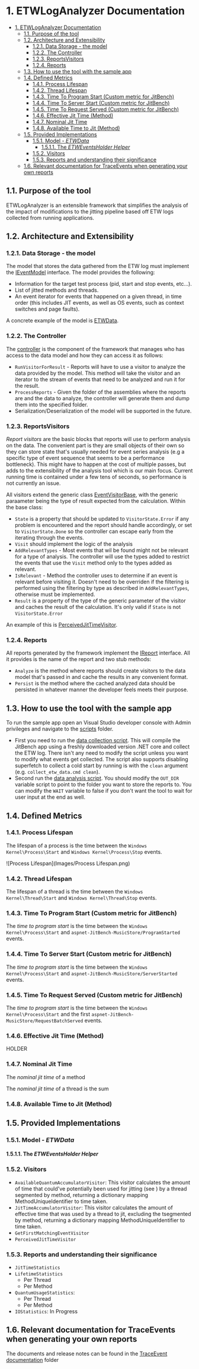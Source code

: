 # 1. ETWLogAnalyzer Documentation

<!-- TOC -->

- [1. ETWLogAnalyzer Documentation](#1-etwloganalyzer-documentation)
    - [1.1. Purpose of the tool](#11-purpose-of-the-tool)
    - [1.2. Architecture and Extensibility](#12-architecture-and-extensibility)
        - [1.2.1. Data Storage - the model](#121-data-storage---the-model)
        - [1.2.2. The Controller](#122-the-controller)
        - [1.2.3. ReportsVisitors](#123-reportsvisitors)
        - [1.2.4. Reports](#124-reports)
    - [1.3. How to use the tool with the sample app](#13-how-to-use-the-tool-with-the-sample-app)
    - [1.4. Defined Metrics](#14-defined-metrics)
        - [1.4.1. Process Lifespan](#141-process-lifespan)
        - [1.4.2. Thread Lifespan](#142-thread-lifespan)
        - [1.4.3. Time To Program Start (Custom metric for JitBench)](#143-time-to-program-start-custom-metric-for-jitbench)
        - [1.4.4. Time To Server Start (Custom metric for JitBench)](#144-time-to-server-start-custom-metric-for-jitbench)
        - [1.4.5. Time To Request Served (Custom metric for JitBench)](#145-time-to-request-served-custom-metric-for-jitbench)
        - [1.4.6. Effective Jit Time (Method)](#146-effective-jit-time-method)
        - [1.4.7. Nominal Jit Time](#147-nominal-jit-time)
        - [1.4.8. Available Time to Jit (Method)](#148-available-time-to-jit-method)
    - [1.5. Provided Implementations](#15-provided-implementations)
        - [1.5.1. Model - _ETWData_](#151-model---_etwdata_)
            - [1.5.1.1. The _ETWEventsHolder Helper_](#1511-the-_etweventsholder-helper_)
        - [1.5.2. Visitors](#152-visitors)
        - [1.5.3. Reports and understanding their significance](#153-reports-and-understanding-their-significance)
    - [1.6. Relevant documentation for TraceEvents when generating your own reports](#16-relevant-documentation-for-traceevents-when-generating-your-own-reports)

<!-- /TOC -->

## 1.1. Purpose of the tool

ETWLogAnalyzer is an extensible framework that simplifies the analysis of the impact of modifications to the jitting pipeline based off ETW logs collected from running applications.

## 1.2. Architecture and Extensibility

### 1.2.1. Data Storage - the model

The model that stores the data gathered from the ETW log must implement the [IEventModel](..\ETWLogAnalyzer\Microsoft.ETWLogAnalyzer.Abstractions\Abstractions\Model\IEventModel.cs) interface. The model provides the following:

- Information for the target test process (pid,  start and stop events, etc...).
- List of jitted methods and threads.
- An event iterator for events that happened on a given thread, in time order (this includes JIT events, as well as OS events, such as context switches and page faults).

A concrete example of the model is [ETWData](..\ETWLogAnalyzer\Microsoft.ETWLogAnalyzer.Core\ETWData\ETWData.cs).

### 1.2.2. The Controller

The [controller](..\ETWLogAnalyzer\Microsoft.ETWLogAnalyzer.Core\Controller\Controller.cs) is the component of the framework that manages who has access to the data model and how they can access it as follows:

- `RunVisitorForResult` - Reports will have to use a visitor to analyze the data provided by the model. This method will take the visitor and an iterator to the stream of events that need to be analyzed and run it for the result.
- `ProcessReports` - Given the folder of the assemblies where the reports are and the data to analyze, the controller will generate them and dump them into the specified folder.
- Serialization/Deserialization of the model will be supported in the future.

### 1.2.3. ReportsVisitors

_Report visitors_ are the basic blocks that reports will use to perform analysis on the data. The convenient part is they are small objects of their own so they can store state that's usually needed for event series analysis (e.g a specific type of event sequence that seems to be a performance bottleneck). This might have to happen at the cost of multiple passes, but adds to the extensibility of the analysis tool which is our main focus. Current running time is contained under a few tens of seconds, so performance is not currently an issue.

All visitors extend the generic class [EventVisitorBase](..\ETWLogAnalyzer\Microsoft.ETWLogAnalyzer.Abstractions\Abstractions\ReportVisitors\EventVisitorBase.cs), with the generic paraameter being the type of result expected from the calculation. Within the base class:

- `State` is a property that should be updated to `VisitorState.Error` if any problem is encountered and the report should handle accordingly, or set to `VisitorState.Done` so the controller can escape early from the iterating through the events.
- `Visit` should implement the logic of the analysis
- `AddRelevantTypes` - Most events that wil be found might not be relevant for a type of analysis. The controller will use the types added to restrict the events that use the `Visit` method only to the types added as relevant.
- `IsRelevant` - Method the controller uses to determine if an event is relevant before visiting it. Doesn't need to be overriden if the filtering is performed using the filtering by type as described in `AddRelevantTypes`, otherwise must be implemented.
- `Result` is a property of the type of the generic parameter of the visitor and caches the result of the calculation. It's only valid if `State` is not `VisitorState.Error`

An example of this is [PerceivedJitTimeVisitor](..\ETWLogAnalyzer\Microsoft.ETWLogAnalyzer.Reports\ReportVisitors\PerceivedJitTimeVisitor.cs).

### 1.2.4. Reports

All reports generated by the framework implement the [IReport](..\ETWLogAnalyzer\Microsoft.ETWLogAnalyzer.Abstractions\Abstractions\Reports\IReport.cs) interface. All it provides is the name of the report and two stub methods:

- `Analyze` is the method where reports should create visitors to the data model that's passed in and cache the results in any convenient format.
- `Persist` is the method where the cached analyzed data should be persisted in whatever manner the developer feels meets their purpose.

## 1.3. How to use the tool with the sample app

To run the sample app open an Visual Studio developer console with Admin privileges and navigate to the [scripts](../Scripts/) folder.

- First you need to run the [data collection script](../Scripts/collect_etw_data.cmd). This will compile the JitBench app using a freshly downloaded version .NET core and collect the ETW log. There isn't any need to modify the script unless you want to modify what events get collected. The script also supports disabling superfetch to collect a cold start by running is with the `clean` argument (e.g. `collect_etw_data.cmd clean`).
- Second run the [data analysis script](../Scripts/analyze_etw_data.cmd). You should modify the `OUT_DIR` variable script to point to the folder you want to store the reports to. You can modify the `WAIT` variable to false if you don't want the tool to wait for user input at the end as well.

## 1.4. Defined Metrics

### 1.4.1. Process Lifespan

The lifespan of a process is the time between the `Windows Kernel\Process\Start` and `Windows Kernel\Process\Stop` events.

![Process Lifespan](Images/Process Lifespan.png)

### 1.4.2. Thread Lifespan

The lifespan of a thread is the time between the `Windows Kernel\Thread\Start` and `Windows Kernel\Thread\Stop` events.

### 1.4.3. Time To Program Start (Custom metric for JitBench)

The _time to program start_ is the time between the `Windows Kernel\Process\Start` and `aspnet-JitBench-MusicStore/ProgramStarted` events.

### 1.4.4. Time To Server Start (Custom metric for JitBench)

The _time to program start_ is the time between the `Windows Kernel\Process\Start` and `aspnet-JitBench-MusicStore/ServerStarted` events.

### 1.4.5. Time To Request Served (Custom metric for JitBench)

The _time to program start_ is the time between the `Windows Kernel\Process\Start` and the first `aspnet-JitBench-MusicStore/RequestBatchServed` events.

### 1.4.6. Effective Jit Time (Method)

HOLDER

### 1.4.7. Nominal Jit Time

The _nominal jit time_ of a method 

The _nominal jit time_ of a thread is the sum 

### 1.4.8. Available Time to Jit (Method)

## 1.5. Provided Implementations

### 1.5.1. Model - _ETWData_

#### 1.5.1.1. The _ETWEventsHolder Helper_

### 1.5.2. Visitors

- `AvailableQuantumAccumulatorVisitor`: This visitor calculates the amount of time that could've potentially been used for jitting (see [](####)) by a thread segmented by method, returning a dictionary mapping MethodUniqueIdentifier to time taken.
- `JitTimeAccumulatorVisitor`: This visitor calculates the amount of effective time that was used by a thread to jit, excluding the tsegmented by method, returning a dictionary mapping MethodUniqueIdentifier to time taken.
- `GetFirstMatchingEventVisitor`
- `PerceivedJitTimeVisitor`

### 1.5.3. Reports and understanding their significance

- `JitTimeStatistics`
- `LifetimeStatistics`
  - Per Thread
  - Per Method
- `QuantumUsageStatistics`:
  - Per Thread
  - Per Method
- `IOStatistics`: In Progress

## 1.6. Relevant documentation for TraceEvents when generating your own reports

The documents and release notes can be found in the [TraceEvent documentation](TraceEventDocs/) folder